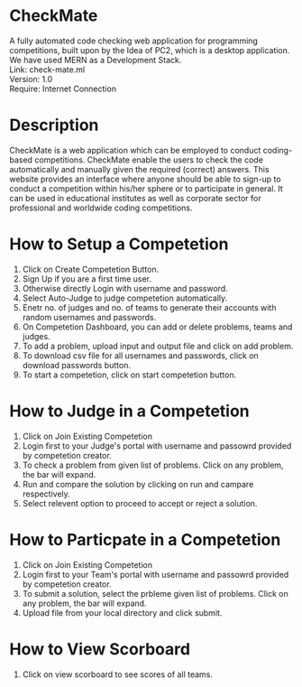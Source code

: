 # CheckMate
A fully automated code checking web application for programming competitions, built upon by the Idea of PC2, which is a desktop application.
We have used MERN as a Development Stack.  
Link: check-mate.ml  
Version: 1.0  
Require: Internet Connection  

# Description
CheckMate is a web application which can be employed to conduct coding-based competitions.
CheckMate enable the users to check the code automatically and manually given the required (correct) answers.
This website provides an interface where anyone should be able to sign-up to conduct a competition
within his/her sphere or to participate in general. It can be used in educational institutes as well as
corporate sector for professional and worldwide coding competitions.


# How to Setup a Competetion

1. Click on Create Competetion Button.
2. Sign Up if you are a first time user.
3. Otherwise directly Login with username and password.
4. Select Auto-Judge to judge competetion automatically.
4. Enetr no. of judges and no. of teams to generate their accounts with random usernames and passwords. 
5. On Competetion Dashboard, you can add or delete problems, teams and judges.
6. To add a problem, upload input and output file and click on add problem.
7. To download csv file for all usernames and passwords, click on download passwords button.
8. To start a competetion, click on start competetion button.


# How to Judge in a Competetion

1. Click on Join Existing Competetion
2. Login first to your Judge's portal with username and passowrd provided by competetion creator.
3. To check a problem from given list of problems. Click on any problem, the bar will expand.
4. Run and compare the solution by clicking on run and campare respectively.
5. Select relevent option to proceed to accept or reject a solution.


# How to Particpate in a Competetion

1. Click on Join Existing Competetion
2. Login first to your Team's portal with username and passowrd provided by competetion creator.
3. To submit a solution, select the prbleme given list of problems. Click on any problem, the bar will expand.
4. Upload file from your local directory and click submit.

# How to View Scorboard
1. Click on view scorboard to see scores of all teams.
